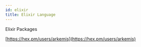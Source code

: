 ```yaml
---
id: elixir
title: Elixir Language
---
```


Elixir Packages

[https://hex.pm/users/arkemis](https://hex.pm/users/arkemis)